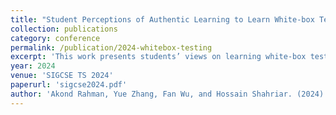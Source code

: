 ```yaml
---
title: "Student Perceptions of Authentic Learning to Learn White-box Testing"
collection: publications
category: conference
permalink: /publication/2024-whitebox-testing
excerpt: 'This work presents students’ views on learning white-box testing through authentic assignments.'
year: 2024
venue: 'SIGCSE TS 2024'
paperurl: 'sigcse2024.pdf'
author: 'Akond Rahman, Yue Zhang, Fan Wu, and Hossain Shahriar. (2024).'
---
```

